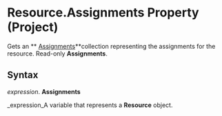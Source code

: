 
# Resource.Assignments Property (Project)

Gets an  ** [Assignments](bfb9a505-7818-0a86-9d4b-f19a0ff465d3.md)**collection representing the assignments for the resource. Read-only  **Assignments**.


## Syntax

 _expression_. **Assignments**

 _expression_A variable that represents a  **Resource** object.

